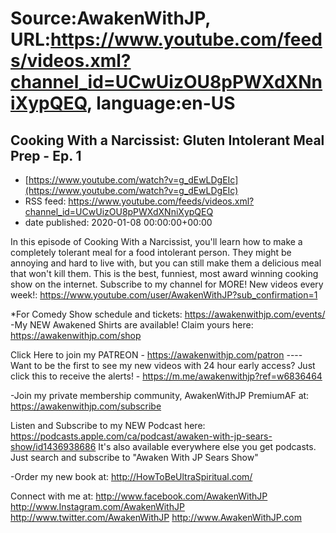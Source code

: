 # Source:AwakenWithJP, URL:https://www.youtube.com/feeds/videos.xml?channel_id=UCwUizOU8pPWXdXNniXypQEQ, language:en-US

## Cooking With a Narcissist: Gluten Intolerant Meal Prep - Ep. 1
 - [https://www.youtube.com/watch?v=g_dEwLDgEIc](https://www.youtube.com/watch?v=g_dEwLDgEIc)
 - RSS feed: https://www.youtube.com/feeds/videos.xml?channel_id=UCwUizOU8pPWXdXNniXypQEQ
 - date published: 2020-01-08 00:00:00+00:00

In this episode of Cooking With a Narcissist, you'll learn how to make a completely tolerant meal for a food intolerant person. They might be annoying and hard to live with, but you can still make them a delicious meal that won't kill them. This is the best, funniest, most award winning cooking show on the internet.
Subscribe to my channel for MORE! New videos every week!: https://www.youtube.com/user/AwakenWithJP?sub_confirmation=1

*For Comedy Show schedule and tickets: https://awakenwithjp.com/events/
-My NEW Awakened Shirts are available! Claim yours here: https://awakenwithjp.com/shop

Click Here to join my PATREON - https://awakenwithjp.com/patron
---- Want to be the first to see my new videos with 24 hour early access? Just click this to receive the alerts! - https://m.me/awakenwithjp?ref=w6836464

-Join my private membership community, AwakenWithJP PremiumAF at: https://awakenwithjp.com/subscribe

Listen and Subscribe to my NEW Podcast here: 
https://podcasts.apple.com/ca/podcast/awaken-with-jp-sears-show/id1436938686
It's also available everywhere else you get podcasts. Just search and subscribe to "Awaken With JP Sears Show"

-Order my new book at: http://HowToBeUltraSpiritual.com/

Connect with me at: 
http://www.facebook.com/AwakenWithJP
http://www.Instagram.com/AwakenWithJP
http://www.twitter.com/AwakenWithJP
http://www.AwakenWithJP.com

